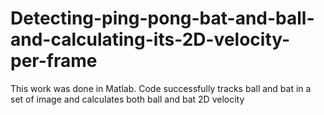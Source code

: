 # Detecting-ping-pong-bat-and-ball-and-calculating-its-2D-velocity-per-frame
This work was done in Matlab. Code successfully tracks ball and bat in a set of image and calculates both ball and bat 2D velocity

